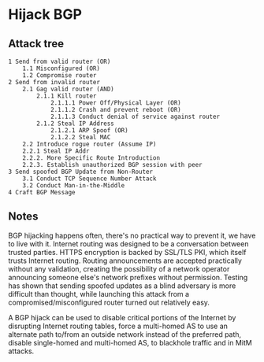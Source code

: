 # Hijack BGP

## Attack tree

```text
1 Send from valid router (OR)
    1.1 Misconfigured (OR)
    1.2 Compromise router
2 Send from invalid router
    2.1 Gag valid router (AND)
        2.1.1 Kill router
            2.1.1.1 Power Off/Physical Layer (OR)
            2.1.1.2 Crash and prevent reboot (OR)
            2.1.1.3 Conduct denial of service against router 
        2.1.2 Steal IP Address
            2.1.2.1 ARP Spoof (OR)
            2.1.2.2 Steal MAC
    2.2 Introduce rogue router (Assume IP)
    2.2.1 Steal IP Addr
    2.2.2. More Specific Route Introduction
    2.2.3. Establish unauthorized BGP session with peer
3 Send spoofed BGP Update from Non-Router
    3.1 Conduct TCP Sequence Number Attack
    3.2 Conduct Man-in-the-Middle
4 Craft BGP Message 
```

## Notes

BGP hijacking happens often, there's no practical way to prevent it, we have to live with it. Internet routing was designed to be a conversation between trusted parties. HTTPS encryption is backed by SSL/TLS PKI, which itself trusts Internet routing. Routing announcements are accepted practically without any validation, creating the possibility of a network operator announcing someone else's network prefixes without permission. Testing has shown that sending spoofed updates as a blind adversary is more difficult than thought, while launching this attack from a compromised/misconfigured router turned out relatively easy.

A BGP hijack can be used to disable critical portions of the Internet by disrupting Internet routing tables, force a multi-homed AS to use an alternate path to/from an outside network instead of the preferred path, disable single-homed and multi-homed AS, to blackhole traffic and in MitM attacks.
